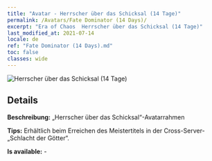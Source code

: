 ```yaml
---
title: "Avatar - Herrscher über das Schicksal (14 Tage)"
permalink: /Avatars/Fate Dominator (14 Days)/
excerpt: "Era of Chaos  Herrscher über das Schicksal (14 Tage)"
last_modified_at: 2021-07-14
locale: de
ref: "Fate Dominator (14 Days).md"
toc: false
classes: wide
---
```

 ![Herrscher über das Schicksal (14 Tage)](/images/a/avatarFrame_63.png)

## Details

 **Beschreibung:** „Herrscher über das Schicksal“-Avatarrahmen 

 **Tips:** Erhältlich beim Erreichen des Meistertitels in der Cross-Server-„Schlacht der Götter“. 

 **Is available:**  - 

